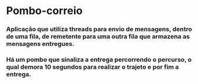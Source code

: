 # Pombo-correio
### Aplicação que utiliza threads para envio de mensagens, dentro de uma fila, de remetente para uma outra fila que armazena as mensagens entregues.
### Há um pombo que sinaliza a entrega percorrendo o percurso, o qual demora 10 segundos para realizar o trajeto e por fim a entrega.
